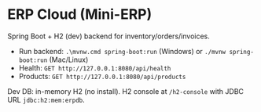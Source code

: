 # ERP Cloud (Mini-ERP)

Spring Boot + H2 (dev) backend for inventory/orders/invoices.
- Run backend: `.\mvnw.cmd spring-boot:run` (Windows) or `./mvnw spring-boot:run` (Mac/Linux)
- Health: `GET http://127.0.0.1:8080/api/health`
- Products: `GET http://127.0.0.1:8080/api/products`

Dev DB: in-memory H2 (no install). H2 console at `/h2-console` with JDBC URL `jdbc:h2:mem:erpdb`.